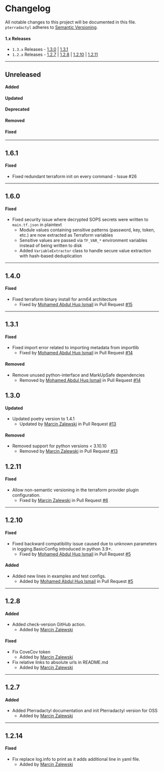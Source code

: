 # Changelog

All notable changes to this project will be documented in this file.
`pterradactyl` adheres to [Semantic Versioning](http://semver.org/).

#### 1.x Releases
- `1.3.x` Releases - [1.3.0](#130) | [1.3.1](#131)
- `1.2.x` Releases - [1.2.7](#127) | [1.2.8](#128) | [1.2.10](#1210) | [1.2.11](#1211) 

---
## Unreleased

#### Added

#### Updated

#### Deprecated

#### Removed

#### Fixed


---
## 1.6.1

#### Fixed
- Fixed redundant terraform init on every command - Issue #26

---
## 1.6.0

#### Fixed
- Fixed security issue where decrypted SOPS secrets were written to `main.tf.json` in plaintext
  - Module values containing sensitive patterns (password, key, token, etc.) are now extracted as Terraform variables
  - Sensitive values are passed via `TF_VAR_*` environment variables instead of being written to disk
  - Added `VariableExtractor` class to handle secure value extraction with hash-based deduplication

---
## 1.4.0
#### Fixed
- Fixed terraform binary install for arm64 architecture
  - Fixed by [Mohamed Abdul Huq Ismail](https://github.com/aisma7_nike) in Pull Request [#15](https://github.com/Nike-Inc/pterradactyl/pull/15)

---
## 1.3.1
#### Fixed
- Fixed import error related to importing metadata from importlib
  - Fixed by [Mohamed Abdul Huq Ismail](https://github.com/aisma7_nike) in Pull Request [#14](https://github.com/Nike-Inc/pterradactyl/pull/14)

#### Removed
- Remove unused python-interface and MarkUpSafe dependencies
  - Removed by [Mohamed Abdul Huq Ismail](https://github.com/aisma7_nike) in Pull Request [#14](https://github.com/Nike-Inc/pterradactyl/pull/14)

## 1.3.0
#### Updated
- Updated poetry version to 1.4.1
  - Updated by [Marcin Zalewski](https://github.com/marcinjzalewski) in Pull Request [#13](https://github.com/Nike-Inc/pterradactyl/pull/13)

#### Removed
- Removed support for python versions < 3.10.10
  - Removed by [Marcin Zalewski](https://github.com/marcinjzalewski) in Pull Request [#13](https://github.com/Nike-Inc/pterradactyl/pull/13)

## 1.2.11

#### Fixed
- Allow non-semantic versioning in the terraform provider plugin configuration.
  - Fixed by [Marcin Zalewski](https://github.com/marcinjzalewski) in Pull Request [#6](https://github.com/Nike-Inc/pterradactyl/pull/6)

---
## 1.2.10

#### Fixed
- Fixed backward compatibility issue caused due to unknown parameters in logging.BasicConfig introduced in python 3.9+.
  - Fixed by [Mohamed Abdul Huq Ismail](https://github.com/aisma7_nike) in Pull Request [#5](https://github.com/Nike-Inc/pterradactyl/pull/5)

#### Added
- Added new lines in examples and test configs.
  - Added by [Mohamed Abdul Huq Ismail](https://github.com/aisma7_nike) in Pull Request [#5](https://github.com/Nike-Inc/pterradactyl/pull/5)


---
## 1.2.8

#### Added
- Added check-version GitHub action.
  - Added by [Marcin Zalewski](https://github.com/marcinjzalewski)

#### Fixed
- Fix CoveCov token
  - Added by [Marcin Zalewski](https://github.com/marcinjzalewski)
- Fix relative links to absolute urls in README.md
  - Added by [Marcin Zalewski](https://github.com/marcinjzalewski)

---
## 1.2.7

#### Added
- Added Pterradactyl documentation and init Pterradactyl version for OSS
  - Added by [Marcin Zalewski](https://github.com/marcinjzalewski)

---

## 1.2.14
#### Fixed
- Fix replace log.info to print as it adds additional line in yaml file.
  - Added by [Marcin Zalewski](https://github.com/marcinjzalewski)